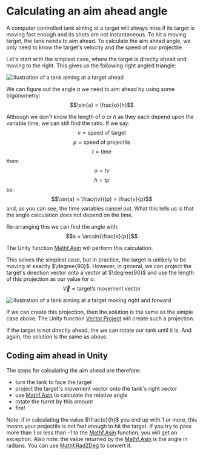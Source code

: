 # Calculating an aim ahead angle

A computer controlled tank aiming at a target will always miss if its target is moving fast enough and its shots are not instantaneous. To hit a moving target, the tank needs to aim ahead. To calculate the aim ahead angle, we only need to know the target's velocity and the speed of our projectile.

Let's start with the simplest case, where the target is directly ahead and moving to the right. This gives us the following right angled triangle:

![illustration of a tank aiming at a target ahead](https://github.com/LSBUSGP/AimAhead/assets/3679392/8c9e6151-04dc-4f80-b3d8-eb3ddea98beb)

We can figure out the angle $a$ we need to aim ahead by using some trigonometry:
$$\sin{a} = \frac{o}{h}$$

Although we don't know the length of $o$ or $h$ as they each depend upon the variable time, we can still find the ratio. If we say:
$$v = \text{speed of target}$$
$$p = \text{speed of projectile}$$
$$t = \text{time}$$
then:
$$o = tv$$
$$h = tp$$
so:
$$\sin{a} = \frac{tv}{tp} = \frac{v}{p}$$
and, as you can see, the time variables cancel out. What this tells us is that the angle calculation does not depend on the time.

Re-arranging this we can find the angle with:
$$a = \arcsin{\frac{v}{p}}$$

The Unity function [Mathf.Asin](https://docs.unity3d.com/2022.3/Documentation/ScriptReference/Mathf.Asin.html) will perform this calculation.
 
This solves the simplest case, but in practice, the target is unlikely to be moving at exactly $\degree{90}$. However, in general, we can project the target's direction vector onto a vector at $\degree{90}$ and use the length of this projection as our value for $o$.
$$\vec{V} = \text{target's movement vector}$$

![illustration of a tank aiming at a target moving right and forward](https://github.com/LSBUSGP/AimAhead/assets/3679392/a9734e7b-6c5c-4eed-b4ef-1d0d16adcdc1)

If we can create this projection, then the solution is the same as the simple case above. The Unity function [Vector.Project](https://docs.unity3d.com/2022.3/Documentation/ScriptReference/Vector3.Project.html) will create such a projection.

If the target is not directly ahead, the we can rotate our tank until it is. And again, the solution is the same as above.

## Coding aim ahead in Unity

The steps for calculating the aim ahead are therefore:

- turn the tank to face the target
- project the target's movement vector onto the tank's right vector
- use [Mathf.Asin](https://docs.unity3d.com/2022.3/Documentation/ScriptReference/Mathf.Asin.html) to calculate the relative angle
- rotate the turret by this amount
- fire!

Note: if in calculating the value $\frac{o}{h}$ you end up with 1 or more, this means your projectile is not fast enough to hit the target. If you try to pass more than 1 or less than -1 to the [Mathf.Asin](https://docs.unity3d.com/2022.3/Documentation/ScriptReference/Mathf.Asin.html) function, you will get an exception.
Also note: the value returned by the [Mathf.Asin](https://docs.unity3d.com/2022.3/Documentation/ScriptReference/Mathf.Asin.html) is the angle in radians. You can use [Mathf.Rad2Deg](https://docs.unity3d.com/2022.3/Documentation/ScriptReference/Mathf.Rad2Deg.html) to convert it.
